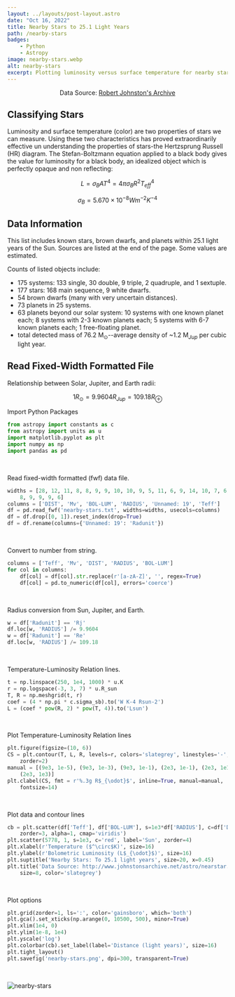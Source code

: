 ```yaml
---
layout: ../layouts/post-layout.astro
date: "Oct 16, 2022"
title: Nearby Stars to 25.1 Light Years
path: /nearby-stars
badges:
    - Python
    - Astropy
image: nearby-stars.webp
alt: nearby-stars
excerpt: Plotting luminosity versus surface temperature for nearby stars.
---
```


<p align="center">Data Source: <a href="http://www.johnstonsarchive.net/astro/nearstar.html">Robert Johnston's Archive</a></p>

## Classifying Stars

Luminosity and surface temperature (color) are two properties of stars we can measure. Using these two characteristics has proved extraordinarily effective un understanding the properties of stars-the Hertzsprung Russell (HR) diagram. The Stefan-Boltzmann equation applied to a black body gives the value for luminosity for a black body, an idealized object which is perfectly opaque and non reflecting:

$$
\begin{equation}
L = \sigma_B A T^4 = 4 \pi \sigma_B R^2 T_{eff}^4
\end{equation}
$$

$$
\begin{equation}
\sigma_B = 5.670 \times 10^{-8} W m^{-2} K^{-4}
\end{equation}
$$

## Data Information

This list includes known stars, brown dwarfs, and planets within 25.1 light years of the Sun. Sources are listed at the end of the page. Some values are estimated.

Counts of listed objects include:

- 175 systems: 133 single, 30 double, 9 triple, 2 quadruple, and 1 sextuple.
- 177 stars: 168 main sequence, 9 white dwarfs.
- 54 brown dwarfs (many with very uncertain distances).
- 73 planets in 25 systems.
- 63 planets beyond our solar system: 10 systems with one known planet each; 8 systems with 2-3 known planets each; 5 systems with 6-7 known planets each; 1 free-floating planet.
- total detected mass of 76.2 M$_{\odot}$--average density of ~1.2 M$_{Jup}$ per cubic light year.

## Read Fixed-Width Formatted File

Relationship between Solar, Jupiter, and Earth radii:

$$
\begin{equation}
1 R_{\odot} = 9.9604 R_{Jup} = 109.18 R_{\oplus}
\end{equation}
$$

Import Python Packages

```python
from astropy import constants as c
from astropy import units as u
import matplotlib.pyplot as plt
import numpy as np
import pandas as pd
```

<br/>

Read fixed-width formatted (fwf) data file.

```python
widths = [28, 12, 11, 8, 8, 9, 9, 10, 10, 9, 5, 11, 6, 9, 14, 10, 7, 6, 8, 7,
    8, 9, 9, 9, 6]
columns = ['DIST', 'Mv', 'BOL-LUM', 'RADIUS', 'Unnamed: 19', 'Teff']
df = pd.read_fwf('nearby-stars.txt', widths=widths, usecols=columns)
df = df.drop([0, 1]).reset_index(drop=True)
df = df.rename(columns={'Unnamed: 19': 'Radunit'})
```

<br/>

Convert to number from string.

```python
columns = ['Teff', 'Mv', 'DIST', 'RADIUS', 'BOL-LUM']
for col in columns:
    df[col] = df[col].str.replace(r'[a-zA-Z]', '', regex=True)
    df[col] = pd.to_numeric(df[col], errors='coerce')
```

<br/>

Radius conversion from Sun, Jupiter, and Earth.

```python
w = df['Radunit'] == 'Rj'
df.loc[w, 'RADIUS'] /= 9.9604
w = df['Radunit'] == 'Re'
df.loc[w, 'RADIUS'] /= 109.18
```

<br/>

Temperature-Luminosity Relation lines.

```python
t = np.linspace(250, 1e4, 1000) * u.K
r = np.logspace(-3, 3, 7) * u.R_sun
T, R = np.meshgrid(t, r)
coef = (4 * np.pi * c.sigma_sb).to('W K-4 Rsun-2')
L = (coef * pow(R, 2) * pow(T, 4)).to('Lsun')
```

<br/>

Plot Temperature-Luminosity Relation lines

```python
plt.figure(figsize=(10, 6))
CS = plt.contour(T, L, R, levels=r, colors='slategrey', linestyles='-',
    zorder=2)
manual = [(9e3, 1e-5), (9e3, 1e-3), (9e3, 1e-1), (2e3, 1e-1), (2e3, 1e1),
    (2e3, 1e3)]
plt.clabel(CS, fmt = r'%.3g R$_{\odot}$', inline=True, manual=manual,
    fontsize=14)
```

<br/>

Plot data and contour lines

```python
cb = plt.scatter(df['Teff'], df['BOL-LUM'], s=1e3*df['RADIUS'], c=df['DIST'],
	zorder=3, alpha=1, cmap='viridis')
plt.scatter(5778, 1, s=1e3, c='red', label='Sun', zorder=4)
plt.xlabel(r'Temperature ($^\circ$K)', size=16)
plt.ylabel(r'Bolometric Luminosity (L$_{\odot}$)', size=16)
plt.suptitle('Nearby Stars: To 25.1 light years', size=20, x=0.45)
plt.title('Data Source: http://www.johnstonsarchive.net/astro/nearstar.html',
    size=8, color='slategrey')
```

<br/>

Plot options

```python
plt.grid(zorder=1, ls=':', color='gainsboro', which='both')
plt.gca().set_xticks(np.arange(0, 10500, 500), minor=True)
plt.xlim(1e4, 0)
plt.ylim(1e-8, 1e4)
plt.yscale('log')
plt.colorbar(cb).set_label(label='Distance (light years)', size=16)
plt.tight_layout()
plt.savefig('nearby-stars.png', dpi=300, transparent=True)
```

<br/>

![nearby-stars](/nearby-stars.png)